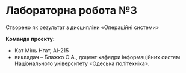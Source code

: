 # Лабораторна робота №3
Створено як результат з дисципліни «Операційні системи»

**Команда проєкту:**
+ Кат Мінь Нгат, АІ-215
+ викладач – Блажко О.А., доцент кафедри інформаційних систем Національного
університету «Одеська політехніка».
